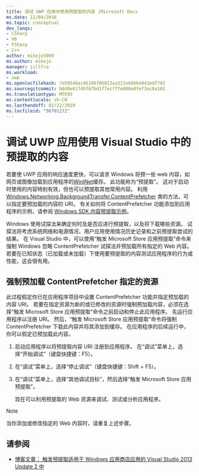 ```yaml
---
title: 调试 UWP 应用中使用预提取的内容 |Microsoft Docs
ms.date: 11/04/2016
ms.topic: conceptual
dev_langs:
- CSharp
- VB
- FSharp
- C++
author: mikejo5000
ms.author: mikejo
manager: jillfra
ms.workload:
- uwp
ms.openlocfilehash: 7e59548ac46196f86813aa312e68bbe043edf701
ms.sourcegitcommit: b0d8e61745f67bd1f7ecf7fe080a0fe73ac6a181
ms.translationtype: MTE95
ms.contentlocale: zh-CN
ms.lasthandoff: 02/22/2019
ms.locfileid: "56701272"
---
```

# <a name="debug-uwp-apps-using-prefetched-content-in-visual-studio"></a>调试 UWP 应用使用 Visual Studio 中的预提取的内容

 若要使 UWP 应用的响应速度更快，可以请求 Windows 将预一些 web 内容，如网页或图像加载到应用程序的[WinINet](/windows/desktop/WinInet/about-wininet)缓存。 此功能称为“预提取”。 这对于启动时使用的内容特别有效，但也可以预提取其他常用内容。 利用 [Windows.Networking.BackgroundTransfer.ContentPrefetcher](/uwp/api/Windows.Networking.BackgroundTransfer.ContentPrefetcher) 类的方法，可以指定要预加载的内容的 URI。 有关如何将 ContentPrefetcher 功能添加到应用程序的示例，请参阅 [Windows SDK 内容预提取示例](https://code.msdn.microsoft.com/windowsapps/ContentPrefetcher-Sample-432c8309)。

 Windows 使用试探法来确定何时及是否应进行预提取，以及将下载哪些资源。 试探法将考虑系统网络和电源情况、用户应用使用情况历史记录和之前预提取尝试的结果。 在 Visual Studio 中，可以使用“触发 Microsoft Store 应用预提取”命令来强制 Windows 忽略 ContentPrefetcher 试探法并预加载所有指定的 Web 内容。 若要在已知状态（已加载或未加载）下使用要预提取的内容测试应用程序的行为或性能，这会很有用。

## <a name="to-force-preloading-of-contentprefetcher-specified-resources"></a>强制预加载 ContentPrefetcher 指定的资源
 此过程假定你已在应用程序项目中设置 ContentPrefetcher 功能并指定预加载的内容 URI。 若要在指定资源为新的或已修改的资源时强制预加载内容，必须在选择“触发 Microsoft Store 应用预提取”命令之前启动和停止此应用程序。 先运行应用程序以注册 URI。 然后，“触发 Microsoft Store 应用预提取”命令将强制 ContentPrefetcher 下载此内容并将其添加到缓存。 在应用程序的后续运行中，你可以假定已预加载此内容。

1. 启动应用程序以将预提取内容 URI 注册到应用程序。 在“调试”菜单上，选择“开始调试”（键盘快捷键：F5）。

2. 在“调试”菜单上，选择“停止调试”（键盘快捷键：Shift + F5）。

3. 在“调试”菜单上，选择“其他调试目标”，然后选择“触发 Microsoft Store 应用预提取”。

   现在可以利用预提取的 Web 资源来调试、测试或分析应用程序。

> [!NOTE]
>  当你添加或修改指定的 Web 内容时，请重复上述步骤。

## <a name="see-also"></a>请参阅
- [博客文章： 触发预提取适用于 Windows 应用商店应用的 Visual Studio 2013 Update 2 中](https://devblogs.microsoft.com/devops/triggering-prefetch-for-windows-store-apps-in-visual-studio-2013-update-2/)